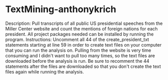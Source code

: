 # TextMining-anthonykrich
Description: Pull transcripts of all public US presidential speeches from the Miller Center website and count the mentions of foreign nations for each president.
All project packages needed can be installed by running the program. 
Instructions: Uncomment all 44 of the create_president_txt statements starting at line 59 in order to create text files on your computer that you can run the analysis on. Pulling from the website is very time consuming and I didn't want to pull too many times, so the text files are downloaded before the analysis is run. Be sure to recomment the 44 statements after the files are downloaded so that you don't create the text files again while running the analysis.
